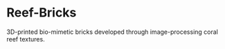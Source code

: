 # Reef-Bricks
3D-printed bio-mimetic bricks developed through image-processing coral reef textures.
